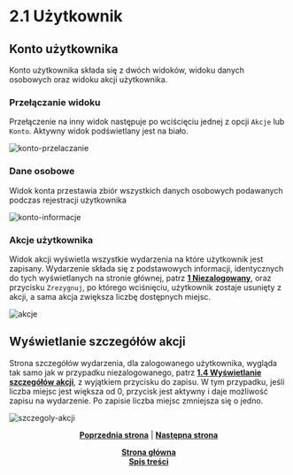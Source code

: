 # 2.1 Użytkownik
## Konto użytkownika
Konto użytkownika składa się z dwóch widoków, widoku danych osobowych oraz widoku akcji użytkownika.
### Przełączanie widoku
Przełączenie na inny widok następuje po wciścięciu jednej z opcji `Akcje` lub `Konto`. Aktywny widok podświetlany jest na biało.


![konto-przelaczanie](uzytkownik-konto-przelaczanie-widoku.png)

### Dane osobowe
Widok konta przestawia zbiór wszystkich danych osobowych podawanych podczas rejestracji użytkownika


![konto-informacje](uzytkownik-konto-informacje.png)

### Akcje użytkownika
Widok akcji wyświetla wszystkie wydarzenia na które użytkownik jest zapisany. Wydarzenie składa się z podstawowych informacji, identycznych do tych wyświetlanych na stronie głównej, patrz **[1 Niezalogowany](../../1%20Niezalogowany/README.md)**, oraz przycisku `Zrezygnuj`, po którego wciśnięciu, użytkownik zostaje usunięty z akcji, a sama akcja zwiększa liczbę dostępnych miejsc.

![akcje](uzytkownik-akcje.png)

## Wyświetlanie szczegółów akcji
Strona szczegółów wydarzenia, dla zalogowanego użytkownika, wygląda tak samo jak w przypadku niezalogowanego, patrz **[1.4 Wyświetlanie szczegółów akcji](../../1%20Niezalogowany/1.4%20Wyświetlanie%20szczegółów%20akcji/README.md)**, z wyjątkiem przycisku do zapisu. W tym przypadku, jeśli liczba miejsc jest większa od 0, przycisk jest aktywny i daje możliwość zapisu na wydarzenie. Po zapisie liczba miejsc zmniejsza się o jedno.


![szczegoly-akcji](uzytkownik-szczegoly-akcji.png)


<p align="center">
<a title="2 Zalogowany" href="../README.md"><b>Poprzednia strona</b></a> 
| 
<a title="2.2 Administrator" href="../2.2 Administrator/README.md"><b>Następna strona</b></a> 
</p>

<p align="center">
<a title="Strona główna" href="../../../README.md"><b>Strona główna</b></a> 
<br>
<a title="Spis treści" href="../../README.md"><b>Spis treści</b></a> 
</p>